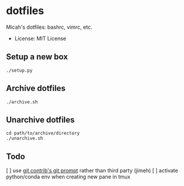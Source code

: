 # dotfiles

Micah's dotfiles: bashrc, vimrc, etc.

- License: MIT License

## Setup a new box

```
./setup.py
```

## Archive dotfiles

```
./archive.sh
```

## Unarchive dotfiles

```
cd path/to/archive/directory
./unarchive.sh
```

## Todo

[ ] use [git contrib's git
prompt](https://github.com/git/git/blob/master/contrib/completion/git-prompt.sh) rather than third party (jimeh)
[ ] activate python/conda env when creating new pane in tmux
